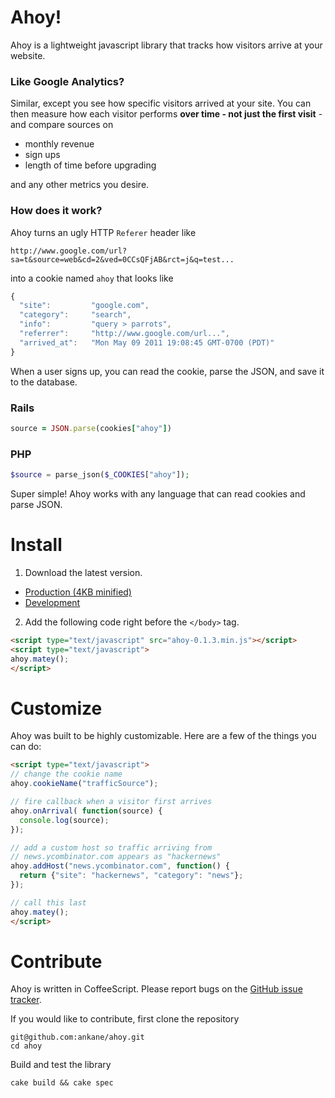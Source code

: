 # Ahoy!

Ahoy is a lightweight javascript library that tracks how visitors arrive at your website.

### Like Google Analytics?

Similar, except you see how specific visitors arrived at your site. You can then measure how each visitor performs __over time - not just the first visit__ - and compare sources on

- monthly revenue
- sign ups
- length of time before upgrading

and any other metrics you desire.

### How does it work?

Ahoy turns an ugly HTTP `Referer` header like

```
http://www.google.com/url?sa=t&source=web&cd=2&ved=0CCsQFjAB&rct=j&q=test...
```

into a cookie named `ahoy` that looks like

```javascript
{
  "site":         "google.com",
  "category":     "search",
  "info":         "query > parrots",
  "referrer":     "http://www.google.com/url...",
  "arrived_at":   "Mon May 09 2011 19:08:45 GMT-0700 (PDT)"
}
```

When a user signs up, you can read the cookie, parse the JSON, and save it to the database.

### Rails

```ruby
source = JSON.parse(cookies["ahoy"])
```

### PHP

```php
$source = parse_json($_COOKIES["ahoy"]);
```

Super simple! Ahoy works with any language that can read cookies and parse JSON.

# Install

1. Download the latest version.

  - [Production (4KB minified)](https://github.com/ankane/ahoy/raw/master/releases/ahoy-0.1.3.min.js)
  - [Development](https://github.com/ankane/ahoy/raw/master/releases/ahoy-0.1.3.js)

2. Add the following code right before the `</body>` tag.

```html
<script type="text/javascript" src="ahoy-0.1.3.min.js"></script>
<script type="text/javascript">
ahoy.matey();
</script>
```

# Customize

Ahoy was built to be highly customizable.  Here are a few of the things you can do:

```html
<script type="text/javascript">
// change the cookie name
ahoy.cookieName("trafficSource");

// fire callback when a visitor first arrives
ahoy.onArrival( function(source) {
  console.log(source);
});

// add a custom host so traffic arriving from
// news.ycombinator.com appears as "hackernews"
ahoy.addHost("news.ycombinator.com", function() {
  return {"site": "hackernews", "category": "news"};
});

// call this last
ahoy.matey();
</script>
```

# Contribute

Ahoy is written in CoffeeScript. Please report bugs on the [GitHub issue tracker](https://github.com/ankane/ahoy/issues).

If you would like to contribute, first clone the repository

```
git@github.com:ankane/ahoy.git
cd ahoy
```

Build and test the library

```
cake build && cake spec
```
